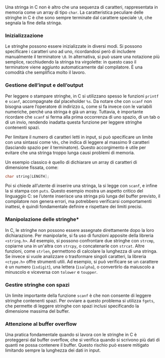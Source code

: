 Una stringa in C non è altro che una sequenza di caratteri, rappresentata in memoria come un array di tipo `char`. La caratteristica peculiare delle stringhe in C è che sono sempre terminate dal carattere speciale `\0`, che segnala la fine della stringa.
### Inizializzazione
Le stringhe possono essere inizializzate in diversi modi. Si possono specificare i caratteri uno ad uno, ricordandosi però di includere manualmente il terminatore `\0`. In alternativa, si può usare una notazione più semplice, racchiudendo la stringa tra virgolette: in questo caso il terminatore viene aggiunto automaticamente dal compilatore. È una comodità che semplifica molto il lavoro.
### Gestione dell’input e dell’output
Per leggere o stampare stringhe, in C si utilizzano spesso le funzioni `printf` e `scanf`, accompagnate dal placeholder `%s`. Da notare che con `scanf` non bisogna usare l’operatore di indirizzo `&`, come si fa invece con le variabili numeriche, perché una stringa è già un array. Tuttavia, è importante ricordare che `scanf` si ferma alla prima occorrenza di uno spazio, di un tab o di un invio, rendendo inadatta questa funzione per leggere stringhe contenenti spazi.

Per limitare il numero di caratteri letti in input, si può specificare un limite con una sintassi come `%9s`, che indica di leggere al massimo 9 caratteri (lasciando spazio per il terminatore). Questo accorgimento è utile per evitare che una stringa troppo lunga causi problemi di memoria.

Un esempio classico è quello di dichiarare un array di caratteri di dimensione fissata, come:
```c
char string[LENGTH];
```
Poi si chiede all’utente di inserire una stringa, la si legge con `scanf`, e infine la si stampa con `puts`. Questo esempio mostra un aspetto critico del linguaggio C: se l’utente inserisce una stringa più lunga del buffer previsto, il compilatore non genera errori, ma potrebbero verificarsi comportamenti inattesi, è quindi fondamentale definire e rispettare dei limiti precisi.
### Manipolazione delle stringhe*
In C, le stringhe non possono essere assegnate direttamente dopo la loro dichiarazione. Per manipolarle, si fa uso di funzioni apposite della libreria `<string.h>`. Ad esempio, si possono confrontare due stringhe con `strcmp`, copiarne una in un'altra con `strcpy`, o concatenarle con `strcat`. Altre funzioni, come `strlen`, permettono di calcolare la lunghezza di una stringa.
Se invece si vuole analizzare o trasformare singoli caratteri, la libreria `<ctype.h>` offre strumenti utili. Ad esempio, si può verificare se un carattere è un numero (`isdigit`), una lettera (`isalpha`), o convertirlo da maiuscolo a minuscolo e viceversa con `tolower` e `toupper`.
### Gestire stringhe con spazi
Un limite importante della funzione `scanf` è che non consente di leggere stringhe contenenti spazi. Per ovviare a questo problema si utilizza `fgets`, che permette di leggere stringhe con spazi inclusi specificando la dimensione massima del buffer.
### Attenzione al buffer overflow
Una pratica fondamentale quando si lavora con le stringhe in C è proteggersi dal buffer overflow, che si verifica quando si scrivono più dati di quanti ne possa contenere il buffer. Questo rischio può essere mitigato limitando sempre la lunghezza dei dati in input.
